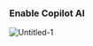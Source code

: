 ### Enable Copilot AI
![Untitled-1](https://github.com/adasjusk/Copilot-Enable/assets/100019532/c7e213a3-fc04-41d1-ab9f-295260a9fd5e)
